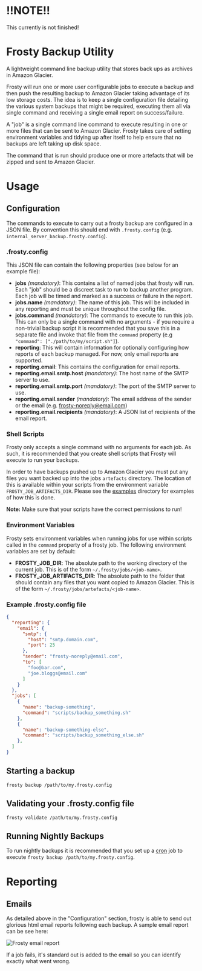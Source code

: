 # !!NOTE!!

This currently is not finished!

# Frosty Backup Utility

A lightweight command line backup utility that stores back ups as archives in Amazon Glacier.

Frosty will run one or more user configurable jobs to execute a backup and then push the resulting  backup to Amazon Glacier taking advantage of its low storage costs. The idea is to keep a single configuration file detailing the various system backups that might be required, executing them all via single command and receiving a single email report on success/failure.

A "job" is a single command line command to execute resulting in one or more files that can be sent to Amazon Glacier. Frosty takes care of setting environment variables and tidying up after itself to help ensure that no backups are left taking up disk space.

The command that is run should produce one or more artefacts that will be zipped and sent to Amazon Glacier.

# Usage

## Configuration

The commands to execute to carry out a frosty backup are configured in a JSON file. By convention this should end with `.frosty.config` (e.g. `internal_server_backup.frosty.config`).

### .frosty.config

This JSON file can contain the following properties (see below for an example file):

- **jobs** *(mandatory)*: This contains a list of named jobs that frosty will run. Each "job" should be a discreet task to run to backup another program. Each job will be timed and marked as a success or failure in the report.
- **jobs.name** *(mandatory)*: The name of this job. This will be included in any reporting and must be unique throughout the config file.
- **jobs.command** *(mandatory)*: The commands to execute to run this job. This can only be a single command with no arguments - if you require a non-trivial backup script it is recommended that you save this in a separate file and invoke that file from the `command` property (e.g `"command": ["./path/to/my/script.sh"]`).
- **reporting**: This will contain information for optionally configuring how reports of each backup managed. For now, only email reports are supported.
- **reporting.email**: This contains the configuration for email reports.
- **reporting.email.smtp.host** *(mandatory)*: The host name of the SMTP server to use.
- **reporting.email.smtp.port** *(mandatory)*: The port of the SMTP server to use.
- **reporting.email.sender** *(mandatory)*: The email address of the sender or the email (e.g. frosty-noreply@email.com)
- **reporting.email.recipients** *(mandatory)*: A JSON list of recipients of the email report.

### Shell Scripts

Frosty only accepts a single command with no arguments for each job. As such, it is recommended that you create shell scripts that Frosty will execute to run your backups.

In order to have backups pushed up to Amazon Glacier you must put any files you want backed up into the jobs `artefacts` directory. The location of this is available within your scripts from the environment variable `FROSTY_JOB_ARTIFACTS_DIR`. Please see the [examples](examples) directory for examples of how this is done.

**Note:** Make sure that your scripts have the correct permissions to run!

### Environment Variables

Frosty sets environment variables when running jobs for use within scripts called in the `command` property of a frosty job. The following environment variables are set by default:

- **FROSTY_JOB_DIR**: The absolute path to the working directory of the current job. This is of the form `~/.frosty/jobs/<job-name>`.
- **FROSTY_JOB_ARTIFACTS_DIR**: The absolute path to the folder that should contain any files that you want copied to Amazon Glacier. This is of the form `~/.frosty/jobs/artefacts/<job-name>`.

### Example .frosty.config file

```json
{
  "reporting": {
    "email": {
      "smtp": {
        "host": "smtp.domain.com",
        "port": 25
      },
      "sender": "frosty-noreply@email.com",
      "to": [
        "foo@bar.com",
        "joe.bloggs@email.com"
      ]
    }
  },
  "jobs": [
    {
      "name": "backup-something",
      "command": "scripts/backup_something.sh"
    },
    {
      "name": "backup-something-else",
      "command": "scripts/backup_something_else.sh"
    },
  ]
}
```

## Starting a backup
`frosty backup /path/to/my.frosty.config`

## Validating your .frosty.config file
`frosty validate /path/to/my.frosty.config`

## Running Nightly Backups
To run nightly backups it is recommended that you set up a [cron](https://en.wikipedia.org/wiki/Cron) job to execute `frosty backup /path/to/my.frosty.config`.

# Reporting

## Emails

As detailed above in the "Configuration" section, frosty is able to send out glorious html email reports following each backup. A sample email report can be see here:

![Frosty email report](https://i.imgur.com/GeW9Qek.png)

If a job fails, it's standard out is added to the email so you can identify exactly what went wrong.



